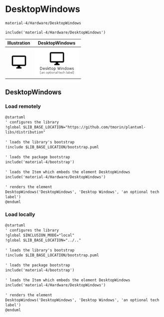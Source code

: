 # DesktopWindows


```text
material-4/Hardware/DesktopWindows
```

```text
include('material-4/Hardware/DesktopWindows')
```



| Illustration | DesktopWindows |
| :---: | :---: |
| ![illustration for Illustration](../../material-4/Hardware/DesktopWindows.png) | ![illustration for DesktopWindows](../../material-4/Hardware/DesktopWindows.Local.png) |




## DesktopWindows

### Load remotely
```plantuml
@startuml
' configures the library
!global $LIB_BASE_LOCATION="https://github.com/tmorin/plantuml-libs/distribution"

' loads the library's bootstrap
!include $LIB_BASE_LOCATION/bootstrap.puml

' loads the package bootstrap
include('material-4/bootstrap')

' loads the Item which embeds the element DesktopWindows
include('material-4/Hardware/DesktopWindows')

' renders the element
DesktopWindows('DesktopWindows', 'Desktop Windows', 'an optional tech label')
@enduml
```

### Load locally
```plantuml
@startuml
' configures the library
!global $INCLUSION_MODE="local"
!global $LIB_BASE_LOCATION="../.."

' loads the library's bootstrap
!include $LIB_BASE_LOCATION/bootstrap.puml

' loads the package bootstrap
include('material-4/bootstrap')

' loads the Item which embeds the element DesktopWindows
include('material-4/Hardware/DesktopWindows')

' renders the element
DesktopWindows('DesktopWindows', 'Desktop Windows', 'an optional tech label')
@enduml
```

